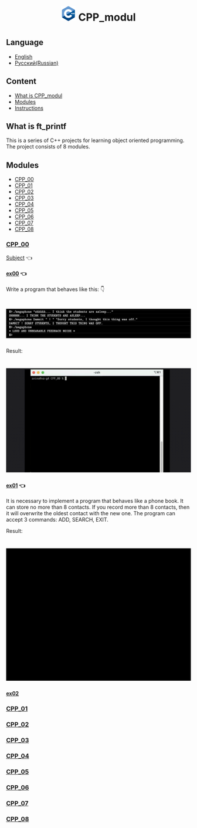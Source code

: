 <h1 align="center">
  <img src="https://github.com/devicons/devicon/blob/master/icons/cplusplus/cplusplus-original.svg" width="40px"/> CPP_modul
</h1>

<h1>
  
</h1>

## Language
* [English](#Content)
* [Русский(Russian)](#Содержание)

## Content
* [What is CPP_modul](#What-is-CPP_modul)
* [Modules](Modules)
* [Instructions](#Instructions)

## What is ft_printf

This is a series of C++ projects for learning object oriented programming. The project consists of 8 modules.

## Modules

* [CPP_00](#CPP_00)
* [CPP_01](#CPP_01)
* [CPP_02](#CPP_02)
* [CPP_03](#CPP_03)
* [CPP_04](#CPP_04)
* [CPP_05](#CPP_05)
* [CPP_06](#CPP_06)
* [CPP_07](#CPP_07)
* [CPP_08](#CPP_08)

### [CPP_00](CPP_00)

[Subject](https://github.com/scainet7/CPP_modul/blob/main/subjects/00_en.pdf) :point_left:

#### [ex00](https://github.com/scainet7/CPP_modul/tree/main/CPP_00/ex00) :point_left:

Write a program that behaves like this: :point_down:

<h1>
  <img src="https://github.com/scainet7/CPP_modul/blob/main/IMG/ex_01.png" width="700px"/>
</h1>

Result:

<h1>
  <img src="https://github.com/scainet7/CPP_modul/blob/main/IMG/GIF/ex_00_00.gif" width="700px"/>
</h1>

#### [ex01](https://github.com/scainet7/CPP_modul/tree/main/CPP_00/ex01) :point_left:

It is necessary to implement a program that behaves like a phone book. It can store no more than 8 contacts. If you record more than 8 contacts, then it will overwrite the oldest contact with the new one. The program can accept 3 commands: ADD, SEARCH, EXIT.

Result:

<h1>
  <img src="https://github.com/scainet7/CPP_modul/blob/main/IMG/GIF/ex_00_01.gif" width="700px"/>
</h1>


#### [ex02](https://github.com/scainet7/CPP_modul/tree/main/CPP_00/ex02)

### [CPP_01](CPP_01)
### [CPP_02](CPP_02)
### [CPP_03](CPP_03)
### [CPP_04](CPP_04)
### [CPP_05](CPP_05)
### [CPP_06](CPP_06)
### [CPP_07](CPP_07)
### [CPP_08](CPP_08)
